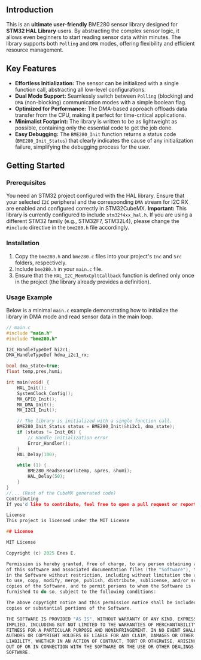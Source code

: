 ## Introduction

This is an **ultimate user-friendly** BME280 sensor library designed for **STM32 HAL Library** users. By abstracting the complex sensor logic, it allows even beginners to start reading sensor data within minutes. The library supports both `Polling` and `DMA` modes, offering flexibility and efficient resource management.

## Key Features

- **Effortless Initialization:** The sensor can be initialized with a single function call, abstracting all low-level configurations.
- **Dual Mode Support:** Seamlessly switch between `Polling` (blocking) and `DMA` (non-blocking) communication modes with a simple boolean flag.
- **Optimized for Performance:** The DMA-based approach offloads data transfer from the CPU, making it perfect for time-critical applications.
- **Minimalist Footprint:** The library is written to be as lightweight as possible, containing only the essential code to get the job done.
- **Easy Debugging:** The `BME280_Init` function returns a status code (`BME280_Init_Status`) that clearly indicates the cause of any initialization failure, simplifying the debugging process for the user.

## Getting Started

### Prerequisites
You need an STM32 project configured with the HAL library. Ensure that your selected `I2C` peripheral and the corresponding `DMA` stream for I2C RX are enabled and configured correctly in STM32CubeMX.
**Important:** This library is currently configured to include `stm32f4xx_hal.h`. If you are using a different STM32 family (e.g., STM32F7, STM32L4), please change the `#include` directive in the `bme280.h` file accordingly.

### Installation
1.  Copy the `bme280.h` and `bme280.c` files into your project's `Inc` and `Src` folders, respectively.
2.  Include `bme280.h` in your `main.c` file.
3.  Ensure that the `HAL_I2C_MemRxCpltCallback` function is defined only once in the project (the library already provides a definition).

### Usage Example
Below is a minimal `main.c` example demonstrating how to initialize the library in DMA mode and read sensor data in the main loop.

```c
// main.c
#include "main.h"
#include "bme280.h"

I2C_HandleTypeDef hi2c1;
DMA_HandleTypeDef hdma_i2c1_rx;

bool dma_state=true;
float temp,pres,humi;

int main(void) {
    HAL_Init();
    SystemClock_Config();
    MX_GPIO_Init();
    MX_DMA_Init();
    MX_I2C1_Init();

    // The library is initialized with a single function call.
    BME280_Init_Status status = BME280_Init(&hi2c1, dma_state);
    if (status != Init_OK) {
        // Handle initialization error
        Error_Handler();
    }
    HAL_Delay(100);

    while (1) {
        BME280_ReadSensor(&temp, &pres, &humi);
        HAL_Delay(50);
    }
}
//... (Rest of the CubeMX generated code)
Contributing
If you'd like to contribute, feel free to open a pull request or report any issues.

License
This project is licensed under the MIT License

## License

MIT License

Copyright (c) 2025 Enes E.

Permission is hereby granted, free of charge, to any person obtaining a copy
of this software and associated documentation files (the "Software"), to deal
in the Software without restriction, including without limitation the rights
to use, copy, modify, merge, publish, distribute, sublicense, and/or sell
copies of the Software, and to permit persons to whom the Software is
furnished to do so, subject to the following conditions:

The above copyright notice and this permission notice shall be included in all
copies or substantial portions of the Software.

THE SOFTWARE IS PROVIDED "AS IS", WITHOUT WARRANTY OF ANY KIND, EXPRESS OR
IMPLIED, INCLUDING BUT NOT LIMITED TO THE WARRANTIES OF MERCHANTABILITY,
FITNESS FOR A PARTICULAR PURPOSE AND NONINFRINGEMENT. IN NO EVENT SHALL THE
AUTHORS OR COPYRIGHT HOLDERS BE LIABLE FOR ANY CLAIM, DAMAGES OR OTHER
LIABILITY, WHETHER IN AN ACTION OF CONTRACT, TORT OR OTHERWISE, ARISING FROM,
OUT OF OR IN CONNECTION WITH THE SOFTWARE OR THE USE OR OTHER DEALINGS IN THE
SOFTWARE.